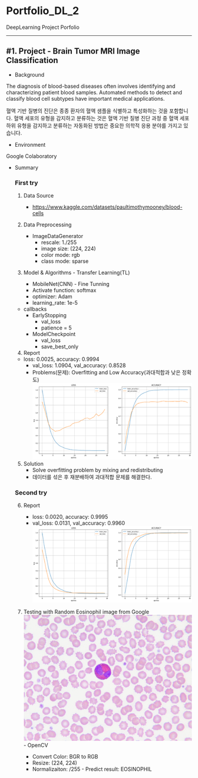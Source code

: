 # Portfolio_DL_2
DeepLearning Project Porfolio

***
<h2>#1. Project - Brain Tumor MRI Image Classification</h2> 

- Background
<p>The diagnosis of blood-based diseases often involves identifying and characterizing patient blood samples.
Automated methods to detect and classify blood cell subtypes have important medical applications.</p>
<p>혈액 기반 질병의 진단은 종종 환자의 혈액 샘플을 식별하고 특성화하는 것을 포함합니다. 혈액 세포의 유형을 감지하고 분류하는 것은 혈액 기반 질병 진단 과정 중  
혈액 세포 하위 유형을 감지하고 분류하는 자동화된 방법은 중요한 의학적 응용 분야를 가지고 있습니다.</p>

- Environment
<p>Google Colaboratory</p> 

- Summary

  <h3>First try</h3>

	1. Data Source
		- https://www.kaggle.com/datasets/paultimothymooney/blood-cells
	
	2. Data Preprocessing
		- ImageDataGenerator
      		- rescale: 1./255
      		- image size: (224, 224)
      		- color mode: rgb
        	- class mode: sparse
	
	3. Model & Algorithms
	  - Transfer Learning(TL)
        - MobileNet(CNN)
	  - Fine Tunning
        - Activate function: softmax
        - optimizer: Adam
        - learning_rate: 1e-5 
    - callbacks
        - EarlyStopping
            - val_loss
            - patience = 5
        - ModelCheckpoint
            - val_loss
            - save_best_only

	4. Report
    - loss: 0.0025, accuracy: 0.9994
		- val_loss: 1.0904, val_accuracy: 0.8528
		- Problems(문제): Overfitting and Low Accuracy(과대적합과 낮은 정확도)
		![First_Training_Result](https://github.com/kkyukkyu99/Portfolio_DL_2/blob/main/First_Training_Result.png)
	
	5. Solution
		- Solve overfitting problem by mixing and redistributing
		- 데이터를 섞은 후 재분배하여 과대적합 문제를 해결한다.

  <h3>Second try</h3>
  
  	6. Report
  	   	- loss: 0.0020, accuracy: 0.9995
  	   	- val_loss: 0.0131, val_accuracy: 0.9960
		![Second_Training_Result](https://github.com/kkyukkyu99/Portfolio_DL_2/blob/main/Second_Training_Result.png)

    7. Testing with Random Eosinophil image from Google
      ![Random Eosinophil image from Google](https://github.com/kkyukkyu99/Portfolio_DL_2/blob/main/Eosinophils_predict_image.jpg)
      - OpenCV
         - Convert Color: BGR to RGB
         - Resize: (224, 224)
         - Normalizaiton: /255
      - Predict result: EOSINOPHIL
       
